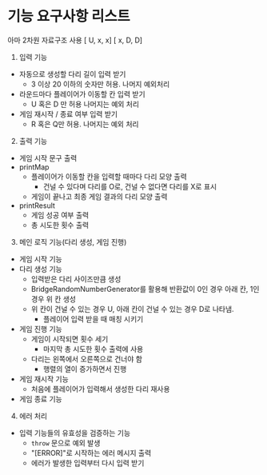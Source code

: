 # 기능 요구사항 리스트

아마 2차원 자료구조 사용
[ U, x, x]
[ x, D, D]

1. 입력 기능
  - 자동으로 생성할 다리 길이 입력 받기
    - 3 이상 20 이하의 숫자만 허용. 나머지 예외처리
  - 라운드마다 플레이어가 이동할 칸 입력 받기
    - U 혹은 D 만 허용 나머지는 예외 처리
  - 게임 재시작 / 종료 여부 입력 받기
    - R 혹은 Q만 허용. 나머지는 예외 처리

2. 출력 기능
  - 게임 시작 문구 출력
  - printMap
    - 플레이어가 이동할 칸을 입력할 때마다 다리 모양 출력
      - 건널 수 있다며 다리를 O로, 건널 수 없다면 다리를 X로 표시
    - 게임이 끝나고 최종 게임 결과의 다리 모양 출력
  - printResult
    - 게임 성공 여부 출력
    - 총 시도한 횟수 출력

3. 메인 로직 기능(다리 생성, 게임 진행)
  - 게임 시작 기능
  - 다리 생성 기능
    - 입력받은 다리 사이즈만큼 생성
    - BridgeRandomNumberGenerator를 활용해 반환값이 0인 경우 아래 칸, 1인 경우 위 칸 생성
    - 위 칸이 건널 수 있는 경우 U, 아래 칸이 건널 수 있는 경우 D로 나타냄. 
      - 플레이어 입력 받을 때 매칭 시키기
  - 게임 진행 기능
    - 게임이 시작되면 횟수 세기
      - 마지막 총 시도한 횟수 출력에 사용
    - 다리는 왼쪽에서 오른쪽으로 건너야 함
      - 행렬의 열이 증가하면서 진행
  - 게임 재시작 기능
    - 처음에 플레이어가 입력해서 생성한 다리 재사용
  - 게임 종료 기능

4. 에러 처리
  - 입력 기능들의 유효성을 검증하는 기능
    - `throw` 문으로 예외 발생
    - "[ERROR]"로 시작하는 에러 메시지 출력
    - 에러가 발생한 입력부터 다시 입력 받기 